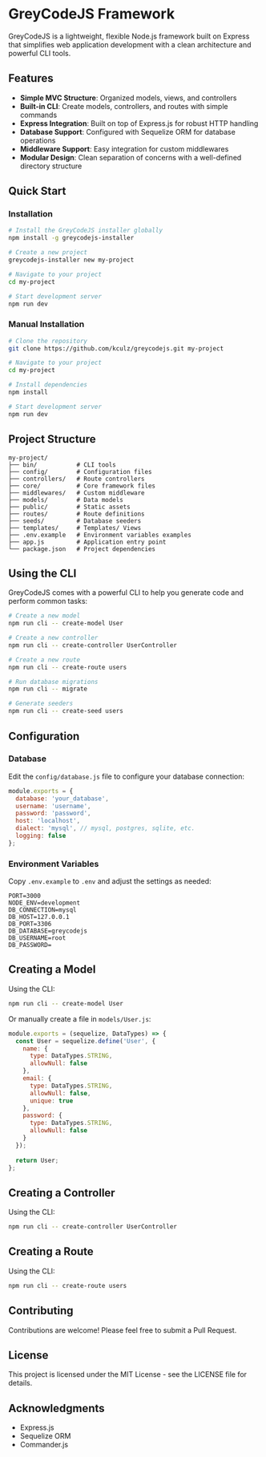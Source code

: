 # GreyCodeJS Framework



GreyCodeJS is a lightweight, flexible Node.js framework built on Express that simplifies web application development with a clean architecture and powerful CLI tools.

## Features

- **Simple MVC Structure**: Organized models, views, and controllers
- **Built-in CLI**: Create models, controllers, and routes with simple commands
- **Express Integration**: Built on top of Express.js for robust HTTP handling
- **Database Support**: Configured with Sequelize ORM for database operations
- **Middleware Support**: Easy integration for custom middlewares
- **Modular Design**: Clean separation of concerns with a well-defined directory structure

## Quick Start

### Installation

```bash
# Install the GreyCodeJS installer globally
npm install -g greycodejs-installer

# Create a new project
greycodejs-installer new my-project

# Navigate to your project
cd my-project

# Start development server
npm run dev
```

### Manual Installation

```bash
# Clone the repository
git clone https://github.com/kculz/greycodejs.git my-project

# Navigate to your project
cd my-project

# Install dependencies
npm install

# Start development server
npm run dev
```

## Project Structure

```
my-project/
├── bin/           # CLI tools
├── config/        # Configuration files
├── controllers/   # Route controllers
├── core/          # Core framework files
├── middlewares/   # Custom middleware
├── models/        # Data models
├── public/        # Static assets
├── routes/        # Route definitions
├── seeds/         # Database seeders
├── templates/     # Templates/ Views
├── .env.example   # Environment variables examples
├── app.js         # Application entry point
└── package.json   # Project dependencies
```

## Using the CLI

GreyCodeJS comes with a powerful CLI to help you generate code and perform common tasks:

```bash
# Create a new model
npm run cli -- create-model User

# Create a new controller
npm run cli -- create-controller UserController

# Create a new route
npm run cli -- create-route users

# Run database migrations
npm run cli -- migrate

# Generate seeders
npm run cli -- create-seed users
```

## Configuration

### Database

Edit the `config/database.js` file to configure your database connection:

```javascript
module.exports = {
  database: 'your_database',
  username: 'username',
  password: 'password',
  host: 'localhost',
  dialect: 'mysql', // mysql, postgres, sqlite, etc.
  logging: false
};
```

### Environment Variables

Copy `.env.example` to `.env` and adjust the settings as needed:

```
PORT=3000
NODE_ENV=development
DB_CONNECTION=mysql
DB_HOST=127.0.0.1
DB_PORT=3306
DB_DATABASE=greycodejs
DB_USERNAME=root
DB_PASSWORD=
```

## Creating a Model

Using the CLI:

```bash
npm run cli -- create-model User
```

Or manually create a file in `models/User.js`:

```javascript
module.exports = (sequelize, DataTypes) => {
  const User = sequelize.define('User', {
    name: {
      type: DataTypes.STRING,
      allowNull: false
    },
    email: {
      type: DataTypes.STRING,
      allowNull: false,
      unique: true
    },
    password: {
      type: DataTypes.STRING,
      allowNull: false
    }
  });
  
  return User;
};
```

## Creating a Controller

Using the CLI:

```bash
npm run cli -- create-controller UserController
```

## Creating a Route

Using the CLI:

```bash
npm run cli -- create-route users
```

## Contributing

Contributions are welcome! Please feel free to submit a Pull Request.

## License

This project is licensed under the MIT License - see the LICENSE file for details.

## Acknowledgments

- Express.js
- Sequelize ORM
- Commander.js
